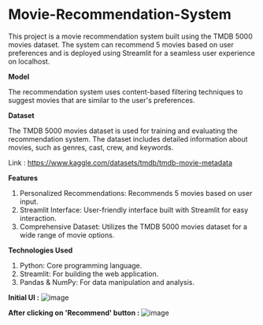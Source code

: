 # Movie-Recommendation-System
This project is a movie recommendation system built using the TMDB 5000 movies dataset. The system can recommend 5 movies based on user preferences and is deployed using Streamlit for a seamless user experience on localhost.

**Model**

The recommendation system uses content-based filtering techniques to suggest movies that are similar to the user's preferences.

**Dataset**

The TMDB 5000 movies dataset is used for training and evaluating the recommendation system. The dataset includes detailed information about movies, such as genres, cast, crew, and keywords.

Link : https://www.kaggle.com/datasets/tmdb/tmdb-movie-metadata

**Features**
1) Personalized Recommendations: Recommends 5 movies based on user input.
2) Streamlit Interface: User-friendly interface built with Streamlit for easy interaction.
3) Comprehensive Dataset: Utilizes the TMDB 5000 movies dataset for a wide range of movie options.

**Technologies Used**
1) Python: Core programming language.
2) Streamlit: For building the web application.
3) Pandas & NumPy: For data manipulation and analysis.

**Initial UI :**
![image](https://github.com/user-attachments/assets/ba590fbb-8270-4e97-bbb9-504fbdb215b2)

**After clicking on 'Recommend' button :**
![image](https://github.com/user-attachments/assets/f9a959f3-8b60-4d7b-a983-a7f496041a49)



